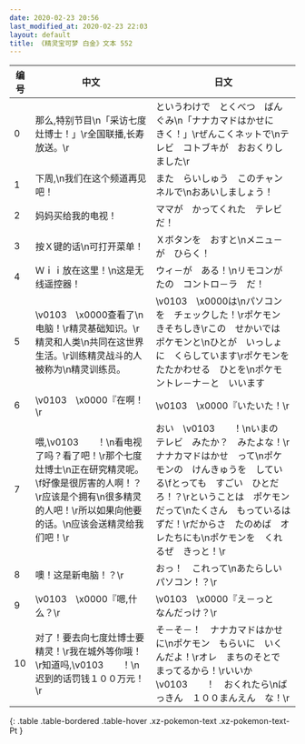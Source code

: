 ```yaml
---
date: 2020-02-23 20:56
last_modified_at: 2020-02-23 22:03
layout: default
title: 《精灵宝可梦 白金》文本 552
---
```

| 编号 | 中文 | 日文 |
| ---- | ---- | ---- |
| 0 | 那么,特别节目\n「采访七度灶博士！」\r全国联播,长寿放送。\r | というわけで　とくべつ　ばんぐみ\n「ナナカマドはかせに　きく！」\rぜんこくネットで\nテレビ　コトブキが　おおくりしました\r |
| 1 | 下周,\n我们在这个频道再见吧！ | また　らいしゅう　このチャンネルで\nおあいしましょう！ |
| 2 | 妈妈买给我的电视！ | ママが　かってくれた　テレビだ！ |
| 3 | 按Ｘ键的话\n可打开菜单！ | Ｘボタンを　おすと\nメニュ－が　ひらく！ |
| 4 | Ｗｉｉ放在这里！\n这是无线遥控器！ | ウィ－が　ある！\nリモコンがたの　コントロ－ラ　だ！ |
| 5 | \v0103　\x0000查看了\n电脑！\r精灵基础知识。\r精灵和人类\n共同在这世界生活。\r训练精灵战斗的人被称为\n精灵训练员。 | \v0103　\x0000は\nパソコンを　チェックした！\rポケモン　きそちしき\rこの　せかいでは　ポケモンと\nひとが　いっしょに　くらしています\rポケモンを　たたかわせる　ひとを\nポケモントレ－ナ－と　いいます |
| 6 | \v0103　\x0000『在啊！\r | \v0103　\x0000『いたいた！\r |
| 7 | 喂,\v0103　　！\n看电视了吗？看了吧！\r那个七度灶博士\n正在研究精灵呢。\f好像是很厉害的人啊！？\r应该是个拥有\n很多精灵的人吧！\r所以如果向他要的话。\n应该会送精灵给我们吧！\r | おい　\v0103　　！\nいまの　テレビ　みたか？　みたよな！\rナナカマドはかせ　って\nポケモンの　けんきゅうを　している\fとっても　すごい　ひとだろ！？\rということは　ポケモンだって\nたくさん　もっているはずだ！\rだからさ　たのめば　オレたちにも\nポケモンを　くれるぜ　きっと！\r |
| 8 | 噢！这是新电脑！？\r | おっ！　これって\nあたらしい　パソコン！？\r |
| 9 | \v0103　\x0000『嗯,什么？\r | \v0103　\x0000『え－っと　なんだっけ？\r |
| 10 | 对了！要去向七度灶博士要精灵！\r我在城外等你哦！\r知道吗,\v0103　　！\n迟到的话罚钱１００万元！\r | そ－そ－！　ナナカマドはかせに\nポケモン　もらいに　いくんだよ！\rオレ　まちのそとで　まってるから！\rいいか　\v0103　　！　おくれたら\nばっきん　１００まんえん　な！\r |
{: .table .table-bordered .table-hover .xz-pokemon-text .xz-pokemon-text-Pt }
